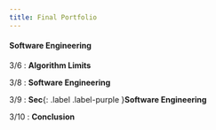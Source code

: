```yaml
---
title: Final Portfolio
---
```


#### Software Engineering

3/6
: **Algorithm Limits**

3/8
: **Software Engineering**

3/9
: **Sec**{: .label .label-purple }**Software Engineering**

3/10
: **Conclusion**
